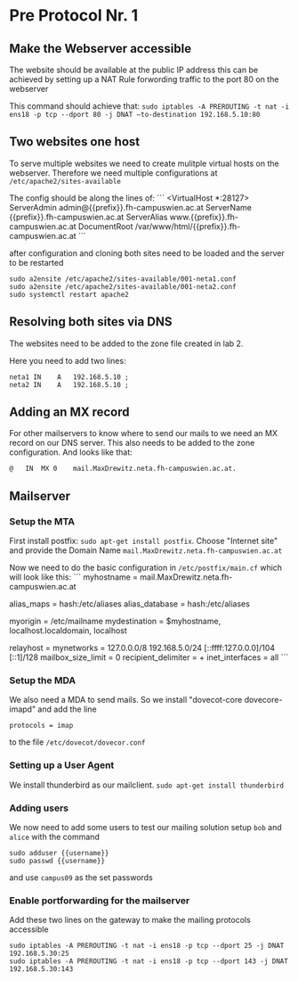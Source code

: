 # Pre Protocol Nr. 1
## Make the Webserver accessible
The website should be available at the public IP address this can be achieved by setting up a NAT Rule forwording traffic to the port 80 on the webserver

This command should achieve that:
`sudo iptables -A PREROUTING -t nat -i ens18 -p tcp --dport 80 -j DNAT –to-destination 192.168.5.10:80`

## Two websites one host
To serve multiple websites we need to create mulitple virtual hosts on the webserver. Therefore we need multiple configurations at `/etc/apache2/sites-available`

The config should be along the lines of:
´´´
<VirtualHost *:28127>
    ServerAdmin admin@{{prefix}}.fh-campuswien.ac.at
    ServerName {{prefix}}.fh-campuswien.ac.at
    ServerAlias www.{{prefix}}.fh-campuswien.ac.at
    DocumentRoot /var/www/html/{{prefix}}.fh-campuswien.ac.at
</VirtualHost>
´´´

after configuration and cloning both sites need to be loaded and the server to be restarted
```
sudo a2ensite /etc/apache2/sites-available/001-neta1.conf
sudo a2ensite /etc/apache2/sites-available/001-neta2.conf
sudo systemctl restart apache2
```

## Resolving both sites via DNS
The websites need to be added to the zone file created in lab 2.

Here you need to add two lines:
```
neta1 IN    A   192.168.5.10 ;
neta2 IN    A   192.168.5.10 ; 
```

## Adding an MX record
For other mailservers to know where to send our mails to we need an MX record on our DNS server. This also needs to be added to the zone configuration. And looks like that:
```
@   IN  MX 0    mail.MaxDrewitz.neta.fh-campuswien.ac.at.
```
## Mailserver
### Setup the MTA
First install postfix: `sudo apt-get install postfix`. Choose "Internet site" and provide the Domain Name `mail.MaxDrewitz.neta.fh-campuswien.ac.at`

Now we need to do the basic configuration in `/etc/postfix/main.cf` which will look like this:
´´´
myhostname = mail.MaxDrewitz.neta.fh-campuswien.ac.at

alias_maps = hash:/etc/aliases
alias_database = hash:/etc/aliases

myorigin = /etc/mailname
mydestination = $myhostname, localhost.localdomain, localhost

relayhost =
mynetworks = 127.0.0.0/8 192.168.5.0/24 [::ffff:127.0.0.0]/104 [::1]/128
mailbox_size_limit = 0
recipient_delimiter = +
inet_interfaces = all
´´´

### Setup the MDA
We also need a MDA to send mails. So we install "dovecot-core dovecore-imapd" and add the line
```
protocols = imap
```
to the file `/etc/dovecot/dovecor.conf`

### Setting up a User Agent
We install thunderbird as our mailclient. `sudo apt-get install thunderbird`

### Adding users
We now need to add some users to test our mailing solution setup `bob` and `alice` with the command 
```
sudo adduser {{username}}
sudo passwd {{username}}
```
and use `campus09` as the set passwords

### Enable portforwarding for the mailserver
Add these two lines on the gateway to make the mailing protocols accessible
```
sudo iptables -A PREROUTING -t nat -i ens18 -p tcp --dport 25 -j DNAT 192.168.5.30:25
sudo iptables -A PREROUTING -t nat -i ens18 -p tcp --dport 143 -j DNAT 192.168.5.30:143
```